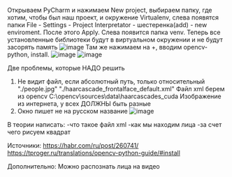 Открываем PyCharm и нажимаем New project, выбираем папку, где хотим, чтобы был наш проект, и окружение Virtualenv, слева появятся папки
File - Settings - Project Interpretator - шестеренка(add) - new enviroment. После этого Apply. Слева появится папка venv. Теперь все установленные библиотеки будут в виртуальном окружении и не будут засорять память
![image](https://user-images.githubusercontent.com/52165649/142145799-69c1b4a3-9da1-4bba-8d96-b9447d0a62d1.png)
Там же нажимаем на +, вводим opencv-python, install. 
![image](https://user-images.githubusercontent.com/52165649/142145878-44cbfe5b-2b32-4d01-9c6a-6599b6aa4ad6.png)
![image](https://user-images.githubusercontent.com/52165649/142145941-04758e7b-749d-4f9b-b944-13f44d794aff.png)

Две проблемы, которые НАДО решить
1. Не видит файл, если абсолютный путь, только относительный "./people.jpg" "./haarcascade_frontalface_default.xml"
Файл xml берем из opencv C:\opencv\sources\data\haarcascades_cuda
Изображение из интернета, у всех ДОЛЖНЫ быть разные
2. Окно пишет не на русском название
 ![image](https://user-images.githubusercontent.com/52165649/142146452-62dc850b-b15d-4a85-9d60-3cedaefaa85a.png)

В теории написать:
-что такое файл xml
-как мы находим лица
-за счет чего рисуем квадрат

Источники:
https://habr.com/ru/post/260741/
https://tproger.ru/translations/opencv-python-guide/#install

Дополнительно:
Можно распознать лица на видео

